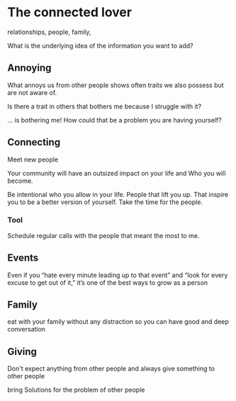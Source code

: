 # The connected lover
relationships, people, family, 

What is the underlying idea of the information you want to add?

## Annoying
What annoys us from other people shows often traits we also possess but are not aware of.

Is there a trait in others that bothers me because I struggle with it?

... is bothering me! How could that be a problem you are having yourself?

## Connecting
Meet new people

Your community will have an outsized impact on your life and Who you will become.

Be intentional who you allow in your life. 
People that lift you up. That inspire you to be a better version of yourself.
Take the time for the people. 
### Tool
Schedule regular calls with the people that meant the most to me.

## Events
Even if you “hate every minute leading up to that event” and “look for every excuse to get out of it,” it’s one of the best ways to grow as a person

## Family
eat with your family without any distraction so you can have good and deep conversation

## Giving
Don't expect anything from other people and always give something to other people

bring Solutions for the problem of other people

